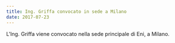```yaml
---
title: Ing. Griffa convocato in sede a Milano
date: 2017-07-23
---
```


L'Ing. Griffa viene convocato nella sede principale di Eni, a Milano.